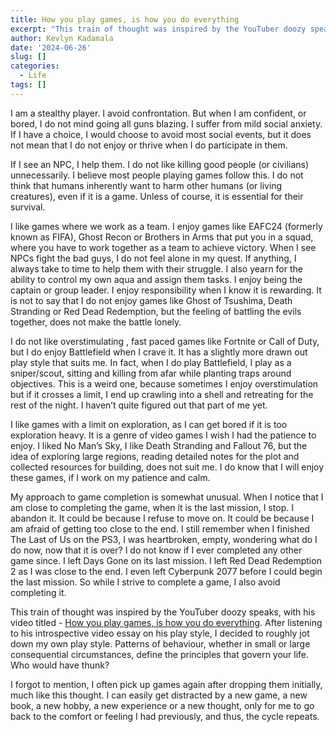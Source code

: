 ```yaml
---
title: How you play games, is how you do everything
excerpt: "This train of thought was inspired by the YouTuber doozy speaks, with his video titled - [How you play games, is how you do everything](https://youtu.be/6Ke2vQsjh8I?si=f0M7hsdoNBvLi_aN). After listening to his introspective video essay on his play style, I decided to roughly jot down my own play style. Patterns of behaviour, whether in small or large consequential circumstances, define the principles that govern your life. Who would have thunk?"
author: Kevlyn Kadamala
date: '2024-06-26'
slug: []
categories:
  - Life
tags: []
---
```


I am a stealthy player. I avoid confrontation. But when I am confident, or bored, I do not mind going all guns blazing. I suffer from mild social anxiety. If I have a choice, I would choose to avoid most social events, but it does not mean that I do not enjoy or thrive when I do participate in them. 

If I see an NPC, I help them. I do not like killing good people (or civilians) unnecessarily. I believe most people playing games follow this. I do not think that humans inherently want to harm other humans (or living creatures), even if it is a game. Unless of course, it is essential for their survival.

I like games where we work as a team. I enjoy games like EAFC24 (formerly known as FIFA), Ghost Recon or Brothers in Arms that put you in a squad, where you have to work together as a team to achieve victory. When I see NPCs fight the bad guys, I do not feel alone in my quest. If anything, I always take to time to help them with their struggle. I also yearn for the ability to control my own aqua and assign them tasks. I enjoy being the captain or group leader. I enjoy responsibility when I know it is rewarding. It is not to say that I do not enjoy games like Ghost of Tsushima, Death Stranding or Red Dead Redemption, but the feeling of battling the evils together, does not make the battle lonely.

I do not like overstimulating	, fast paced games like Fortnite or Call of Duty, but I do enjoy Battlefield when I crave it. It has a slightly more drawn out play style that suits me. In fact, when I do play Battlefield, I play as a sniper/scout, sitting and killing from afar while planting traps around objectives. This is a weird one, because sometimes I enjoy overstimulation but if it crosses a limit, I end up crawling into a shell and retreating for the rest of the night. I haven’t quite figured out that part of me yet.

I like games with a limit on exploration, as I can get bored if it is too exploration heavy. It is a genre of video games I wish I had the patience to enjoy. I liked No Man’s Sky, I like Death Stranding and Fallout 76, but the idea of exploring large regions, reading detailed notes for the plot and collected resources for building, does not suit me. I do know that I will enjoy these games, if I work on my patience and calm.

My approach to game completion is somewhat unusual. When I notice that I am close to completing the game, when it is the last mission, I stop. I abandon it. It could be because I refuse to move on. It could be because I am afraid of getting too close to the end. I still remember when I finished The Last of Us on the PS3, I was heartbroken, empty, wondering what do I do now, now that it is over? I do not know if I ever completed any other game since. I left Days Gone on its last mission. I left Red Dead Redemption 2 as I was close to the end. I even left Cyberpunk 2077 before I could begin the last mission. So while I strive to complete a game, I also avoid completing it.

This train of thought was inspired by the YouTuber doozy speaks, with his video titled - [How you play games, is how you do everything](https://youtu.be/6Ke2vQsjh8I?si=f0M7hsdoNBvLi_aN). After listening to his introspective video essay on his play style, I decided to roughly jot down my own play style. Patterns of behaviour, whether in small or large consequential circumstances, define the principles that govern your life. Who would have thunk?

I forgot to mention, I often pick up games again after dropping them initially, much like this thought. I can easily get distracted by a new game, a new book, a new hobby, a new experience or a new thought, only for me to go back to the comfort or feeling I had previously, and thus, the cycle repeats.